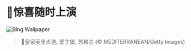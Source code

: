 # 🔖惊喜随时上演

![Bing Wallpaper](https://www.bing.com/th?id=OHR.EdinburghFringe_ZH-CN5243292664_1920x1080.jpg&rf=LaDigue_1920x1080.jpg&pid=hp)

> 📝皇家英里大道, 爱丁堡, 苏格兰 (© MEDITERRANEAN/Getty Images)

